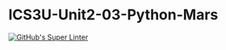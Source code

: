 # ICS3U-Unit2-03-Python-Mars

[![GitHub's Super Linter](https://github.com/Igor-Zhelezniak-1/ICS3U-Unit2-03-Python-Mars/workflows/GitHub's%20Super%20Linter/badge.svg)](https://github.com/Igor-Zhelezniak-1/ICS3U-Unit2-03-Python-Mars/actions)
